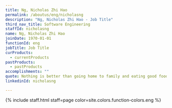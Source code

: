 ```yaml
---
title: Ng, Nicholas Zhi Hao
permalink: /aboutus/eng/nicholasng
description: "Ng, Nicholas Zhi Hao - Job Title"
third_nav_title: Software Engineering
staffId: nicholasng
name: Ng, Nicholas Zhi Hao
joinDate: 1970-01-01
functionId: eng
jobTitle: Job Title
curProducts:
  - currentProducts
pastProducts:
  - pastProducts
accomplishments: ""
quote: Nothing is better than going home to family and eating good food and relaxing
linkedinId: nicholasng

---
```


{% include staff.html staff=page color=site.colors.function-colors.eng %}
